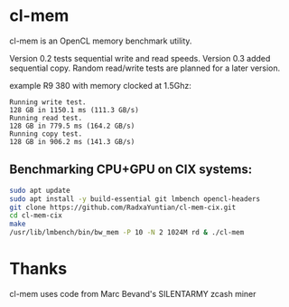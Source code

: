 # cl-mem

cl-mem is an OpenCL memory benchmark utility.

Version 0.2 tests sequential write and read speeds.
Version 0.3 added sequential copy.
Random read/write tests are planned for a later version.

example R9 380 with memory clocked at 1.5Ghz:

    Running write test.
    128 GB in 1150.1 ms (111.3 GB/s)
    Running read test.
    128 GB in 779.5 ms (164.2 GB/s)
    Running copy test.
    128 GB in 906.2 ms (141.3 GB/s)

## Benchmarking CPU+GPU on CIX systems:

```bash
sudo apt update
sudo apt install -y build-essential git lmbench opencl-headers
git clone https://github.com/RadxaYuntian/cl-mem-cix.git
cd cl-mem-cix
make
/usr/lib/lmbench/bin/bw_mem -P 10 -N 2 1024M rd & ./cl-mem
```

# Thanks

cl-mem uses code from Marc Bevand's SILENTARMY zcash miner

